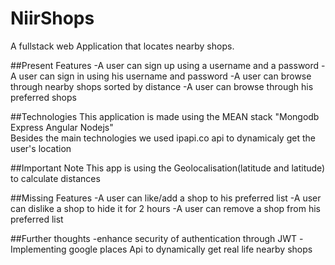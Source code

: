 # NiirShops

A fullstack web Application that locates nearby shops.

##Present Features
-A user can sign up using a username and a password
-A user can sign in using his username and password
-A user can browse through nearby shops sorted by distance
-A user can browse through his preferred shops

##Technologies
This application is made using the MEAN stack "Mongodb Express Angular Nodejs"  
Besides the main technologies we used ipapi.co api to dynamicaly get the user's location

##Important Note
This app is using the Geolocalisation(latitude and latitude) to calculate distances

##Missing Features
-A user can like/add a shop to his preferred list
-A user can dislike a shop to hide it for 2 hours
-A user can remove a shop from his preferred list

##Further thoughts
-enhance security of authentication through JWT
-Implementing google places Api to dynamically get real life nearby shops
